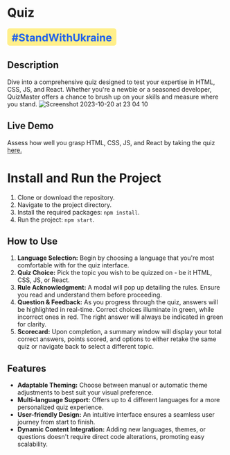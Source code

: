 # Quiz

[![StandWithUkraine](https://raw.githubusercontent.com/vshymanskyy/StandWithUkraine/main/badges/StandWithUkraine.svg)](https://github.com/vshymanskyy/StandWithUkraine/blob/main/docs/README.md)

## Description

Dive into a comprehensive quiz designed to test your expertise in HTML, CSS, JS, and React. Whether you're a newbie or a seasoned developer, QuizMaster offers a chance to brush up on your skills and measure where you stand.
![Screenshot 2023-10-20 at 23 04 10](https://github.com/RomchikSt/Portfolio/assets/140477189/9f679613-4e92-4988-921e-671e2e21b769)



## Live Demo

Assess how well you grasp HTML, CSS, JS, and React by taking the quiz [here.](https://rstp-quiz.netlify.app/)

# Install and Run the Project

1. Clone or download the repository.
2. Navigate to the project directory.
3. Install the required packages: `npm install`.
4. Run the project: `npm start`.

## How to Use

1. **Language Selection:** Begin by choosing a language that you're most comfortable with for the quiz interface.
2. **Quiz Choice:** Pick the topic you wish to be quizzed on - be it HTML, CSS, JS, or React.
3. **Rule Acknowledgment:** A modal will pop up detailing the rules. Ensure you read and understand them before proceeding.
4. **Question & Feedback:** As you progress through the quiz, answers will be highlighted in real-time. Correct choices illuminate in green, while incorrect ones in red. The right answer will always be indicated in green for clarity.
5. **Scorecard:** Upon completion, a summary window will display your total correct answers, points scored, and options to either retake the same quiz or navigate back to select a different topic.

## Features

- **Adaptable Theming:** Choose between manual or automatic theme adjustments to best suit your visual preference.
- **Multi-language Support:** Offers up to 4 different languages for a more personalized quiz experience.
- **User-friendly Design:** An intuitive interface ensures a seamless user journey from start to finish.
- **Dynamic Content Integration:** Adding new languages, themes, or questions doesn't require direct code alterations, promoting easy scalability.

